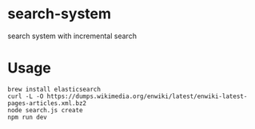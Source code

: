 # search-system
search system with incremental search

# Usage
`brew install elasticsearch`  
`curl -L -O https://dumps.wikimedia.org/enwiki/latest/enwiki-latest-pages-articles.xml.bz2`  
`node search.js create`  
`npm run dev`  
